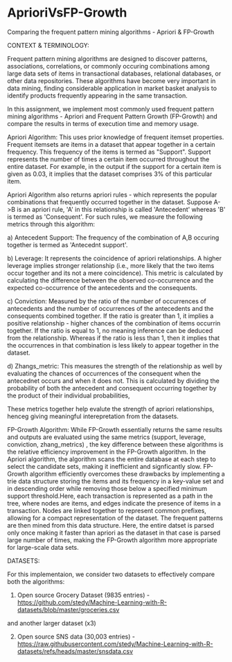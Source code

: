 # AprioriVsFP-Growth
Comparing the frequent pattern mining algorithms - Apriori & FP-Growth

CONTEXT & TERMINOLOGY:

Frequent pattern mining algorithms are designed to discover patterns, associations, correlations, or commonly occuring combinations among large data sets of items in transactional databases, relational databases, or other data repositories. These algorithms have become very important in data mining, finding considerable application in market basket analysis to identify products frequently appearing in the same transaction.

In this assignment, we implement most commonly used frequent pattern mining algorithms - Apriori and Frequent Pattern Growth (FP-Growth) and compare the results in terms of execution time and memory usage.
  
Apriori Algorithm: This uses prior knowledge of frequent itemset properties. Frequent itemsets are items in a dataset that appear together in a certain frequency. This frequency of the items is termed as "Support". Support represents the number of times a certain item occurred throughout the entire dataset. For example, in the output if the support for a certain item is given as 0.03, it implies that the dataset comprises 3% of this particular item.

Apriori Algorithm also returns apriori rules - which represents the popular combinations that frequently occurred together in the dataset. Suppose A->B is an apriori rule, 'A' in this relationship is called 'Antecedent' whereas 'B' is termed as 'Consequent'. For such rules, we measure the following metrics through this algorithm:

a) Antecedent Support: The frequency of the combination of A,B occuring together is termed as 'Antecednt support'.

b) Leverage: It represents the coincidence of apriori relationships. A higher leverage implies stronger relationship (i.e., more likely that the two items occur together and its not a mere coincidence). This metric is calculated by calculating the difference between the observed co-occurrence and the expected co-occurrence of the antecedents and the consequents. 

c) Conviction: Measured by the ratio of the number of occurrences of antecedents and the number  of occurrences of the antecedents and the consequents combined together. If the ratio is greater than 1, it implies a positive relationship - higher chances of the combination of items occurrin together. If the ratio is equal to 1, no  meaning inference can be deduced from the relationship. Whereas if the ratio is less than 1, then it implies that the occurrences in that combination is less likely to appear together in the dataset.  

d) Zhangs_metric: This measures the strength of the relationship as well by evaluating the chances of occurrences of the consequent when the antecednet occurs and when it does not. This is calculated by dividing the probability of both the antecedent and consequent occurring together by the product of their individual probabilities,

These metrics together help evalute the strength of apriori relationships, henceg giving meaningful interepretation from the datasets.

FP-Growth Algorithm: While FP-Growth essentially returns the same results and outputs are evaluated using the same metrics (support, leverage, conviction, zhang_metrics) , the key  difference between these algorithms is the relative efficiency improvement in the FP-Growth algorithm. In the Apriori algorithm, the algorithm scans the entire database at each step to select the candidate sets, making it inefficient and signficantly slow. FP-Growth algorithm  efficiently overcomes these drawbacks by implementing a trie data structure storing the items and its frequency in a key-value set and in descending order while removing those below a specified minimum support threshold.Here, each transaction is represented as a path in the tree, where nodes are items, and edges indicate the presence of items in a transaction. Nodes are linked together to represent common prefixes, allowing for a compact representation of the dataset. The frequent patterns are then mined from this data structure. Here, the entire datset is parsed only once making it faster than apriori as the dataset in that case is parsed large number of times, making the FP-Growth algorithm more appropriate for large-scale data sets. 

DATASETS:

For this implementaion, we consider two datasets to effectively compare both the algorithms:

1. Open source Grocery Dataset (9835 entries) -  https://github.com/stedy/Machine-Learning-with-R-datasets/blob/master/groceries.csv

and another larger dataset  (x3) 

2. Open source SNS data (30,003 entries) - https://raw.githubusercontent.com/stedy/Machine-Learning-with-R-datasets/refs/heads/master/snsdata.csv





